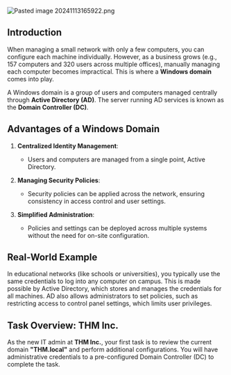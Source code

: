 ![Pasted image 20241113165922.png](Pasted%20image%2020241113165922.png)
## Introduction

When managing a small network with only a few computers, you can configure each machine individually. However, as a business grows (e.g., 157 computers and 320 users across multiple offices), manually managing each computer becomes impractical. This is where a **Windows domain** comes into play.

A Windows domain is a group of users and computers managed centrally through **Active Directory (AD)**. The server running AD services is known as the **Domain Controller (DC)**.

## Advantages of a Windows Domain

1. **Centralized Identity Management**:
   - Users and computers are managed from a single point, Active Directory.
   
2. **Managing Security Policies**:
   - Security policies can be applied across the network, ensuring consistency in access control and user settings.
   
3. **Simplified Administration**:
   - Policies and settings can be deployed across multiple systems without the need for on-site configuration.

## Real-World Example

In educational networks (like schools or universities), you typically use the same credentials to log into any computer on campus. This is made possible by Active Directory, which stores and manages the credentials for all machines. AD also allows administrators to set policies, such as restricting access to control panel settings, which limits user privileges.

## Task Overview: THM Inc.

As the new IT admin at **THM Inc.**, your first task is to review the current domain **"THM.local"** and perform additional configurations. You will have administrative credentials to a pre-configured Domain Controller (DC) to complete the task.
